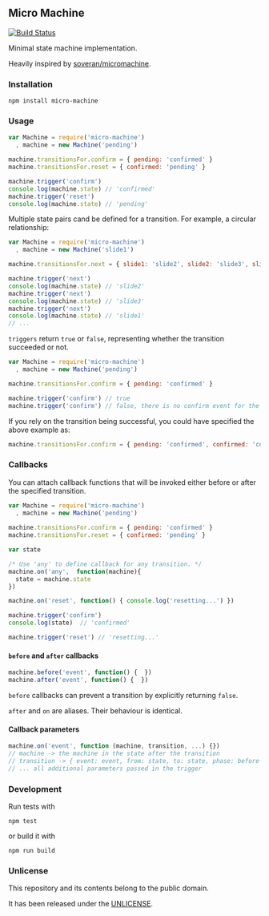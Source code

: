 ## Micro Machine

[![Build Status](https://travis-ci.org/shime/micro-machine.svg?branch=master)](https://travis-ci.org/shime/micro-machine)

Minimal state machine implementation.

Heavily inspired by [soveran/micromachine](https://github.com/soveran/micromachine).

### Installation

```shell
npm install micro-machine
```

### Usage

```javascript
var Machine = require('micro-machine')
  , machine = new Machine('pending')

machine.transitionsFor.confirm = { pending: 'confirmed' }
machine.transitionsFor.reset = { confirmed: 'pending' }

machine.trigger('confirm')
console.log(machine.state) // 'confirmed'
machine.trigger('reset')
console.log(machine.state) // 'pending'
```

Multiple state pairs cand be defined for a transition.
For example, a circular relationship:

```javascript
var Machine = require('micro-machine')
  , machine = new Machine('slide1')

machine.transitionsFor.next = { slide1: 'slide2', slide2: 'slide3', slide3: 'slide1' }

machine.trigger('next')
console.log(machine.state) // 'slide2'
machine.trigger('next')
console.log(machine.state) // 'slide3'
machine.trigger('next')
console.log(machine.state) // 'slide1'
// ...
```

`triggers` return `true` or `false`, representing whether the transition
succeeded or not.

```javascript
var Machine = require('micro-machine')
  , machine = new Machine('pending')

machine.transitionsFor.confirm = { pending: 'confirmed' }

machine.trigger('confirm') // true
machine.trigger('confirm') // false, there is no confirm event for the confirmed state
```

If you rely on the transition being successful, you could have specified the
above example as: 

```javascript
machine.transitionsFor.confirm = { pending: 'confirmed', confirmed: 'confirmed' }
```

### Callbacks

You can attach callback functions that will be invoked either before or after
the specified transition.

```javascript
var Machine = require('micro-machine')
  , machine = new Machine('pending')
  
machine.transitionsFor.confirm = { pending: 'confirmed' }
machine.transitionsFor.reset = { confirmed: 'pending' }

var state

/* Use 'any' to define callback for any transition. */
machine.on('any',  function(machine){
  state = machine.state
})

machine.on('reset', function() { console.log('resetting...') })

machine.trigger('confirm')
console.log(state)  // 'confirmed'

machine.trigger('reset') // 'resetting...'
```

#### `before` and `after` callbacks

```js
machine.before('event', function() {  })
machine.after('event', function() {  })
```

`before` callbacks can prevent a transition by explicitly returning `false`.

`after` and `on` are aliases. Their behaviour is identical.

#### Callback parameters

```js
machine.on('event', function (machine, transition, ...) {})
// machine -> the machine in the state after the transition
// transition -> { event: event, from: state, to: state, phase: before|after, isAny: bool }
// ... all additional parameters passed in the trigger
```

### Development

Run tests with

    npm test

or build it with

    npm run build

### Unlicense

This repository and its contents belong to the public domain.

It has been released under the [UNLICENSE](https://github.com/shime/micro-machine/blob/master/UNLICENSE).
